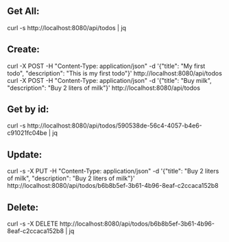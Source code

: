 Get All:
-------
curl -s http://localhost:8080/api/todos | jq

Create:
-------
curl -X POST -H "Content-Type: application/json" -d '{"title": "My first todo", "description": "This is my first todo"}' http://localhost:8080/api/todos
curl -X POST -H "Content-Type: application/json" -d '{"title": "Buy milk", "description": "Buy 2 liters of milk"}' http://localhost:8080/api/todos

Get by id:
----------
curl -s http://localhost:8080/api/todos/590538de-56c4-4057-b4e6-c91021fc04be | jq

Update:
-------
curl -s -X PUT -H "Content-Type: application/json" -d '{"title": "Buy 2 liters of milk", "description": "Buy 2 liters of milk"}' http://localhost:8080/api/todos/b6b8b5ef-3b61-4b96-8eaf-c2ccaca152b8

Delete:
-------
curl -s -X DELETE http://localhost:8080/api/todos/b6b8b5ef-3b61-4b96-8eaf-c2ccaca152b8 | jq
